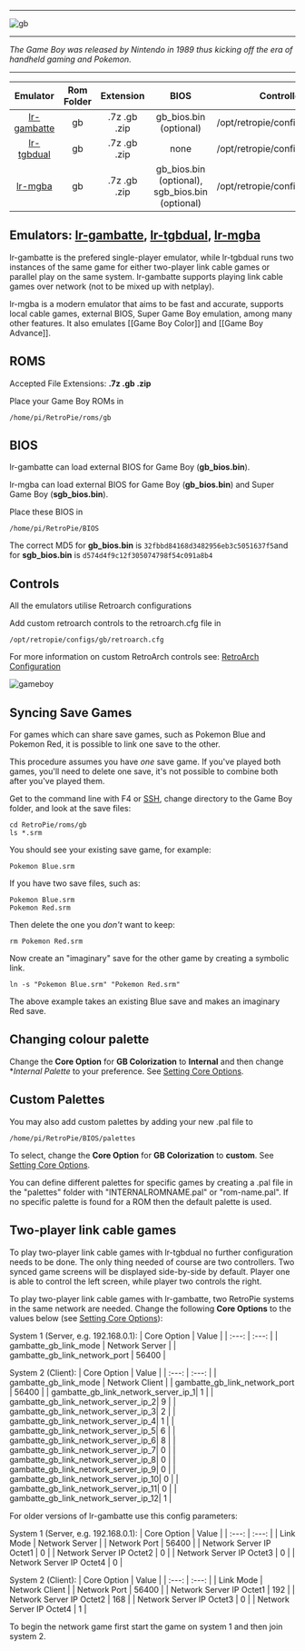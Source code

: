 ***
![gb](https://cloud.githubusercontent.com/assets/10035308/12191785/d743f5e4-b595-11e5-98dd-ca2ec58a1769.png)
***
_The Game Boy was released by Nintendo in 1989 thus kicking off the era of handheld gaming and Pokemon._
***

| Emulator | Rom Folder | Extension | BIOS |  Controller Config |
| :---: | :---: | :---: | :---: | :---: |
| [lr-gambatte](https://github.com/libretro/gambatte-libretro) | gb  | .7z .gb .zip | gb_bios.bin (optional)| /opt/retropie/configs/gb/retroarch.cfg |
| [lr-tgbdual](https://github.com/libretro/tgbdual-libretro) | gb  | .7z .gb .zip | none | /opt/retropie/configs/gb/retroarch.cfg |
| [lr-mgba](https://github.com/libretro/mgba) | gb  | .7z .gb .zip | gb_bios.bin (optional), sgb_bios.bin (optional) | /opt/retropie/configs/gb/retroarch.cfg |

## Emulators: [lr-gambatte](https://github.com/libretro/gambatte-libretro), [lr-tgbdual](https://github.com/libretro/tgbdual-libretro), [lr-mgba](https://github.com/libretro/mgba)

lr-gambatte is the prefered single-player emulator, while lr-tgbdual runs two instances of the same game for either two-player link cable games or parallel play on the same system.
lr-gambatte supports playing link cable games over network (not to be mixed up with netplay).

lr-mgba is a modern emulator that aims to be fast and accurate, supports local cable games, external BIOS, Super Game Boy emulation, among many other features. It also emulates [[Game Boy Color]] and [[Game Boy Advance]].

## ROMS

Accepted File Extensions: **.7z .gb .zip**

Place your Game Boy ROMs in
```
/home/pi/RetroPie/roms/gb
```

## BIOS
lr-gambatte can load external BIOS for Game Boy (**gb_bios.bin**).

lr-mgba can load external BIOS for Game Boy (**gb_bios.bin**) and Super Game Boy (**sgb_bios.bin**).

Place these BIOS in
```
/home/pi/RetroPie/BIOS
```

The correct MD5 for **gb_bios.bin** is `32fbbd84168d3482956eb3c5051637f5`and for **sgb_bios.bin** is `d574d4f9c12f305074798f54c091a8b4`

## Controls

All the emulators utilise Retroarch configurations

Add custom retroarch controls to the retroarch.cfg file in
```shell
/opt/retropie/configs/gb/retroarch.cfg
```
For more information on custom RetroArch controls see: [RetroArch Configuration](RetroArch-Configuration)

![gameboy](https://cloud.githubusercontent.com/assets/10035308/7334402/bd640072-eb4e-11e4-8251-d2bc3b876153.png)

## Syncing Save Games

For games which can share save games, such as Pokemon Blue and Pokemon Red, it is possible to link one save to the other.

This procedure assumes you have *one* save game. If you've played both games, you'll need to delete one save, it's not possible to combine both after you've played them.

Get to the command line with F4 or [SSH](SSH), change directory to the Game Boy folder, and look at the save files:

~~~
cd RetroPie/roms/gb
ls *.srm
~~~

You should see your existing save game, for example:

~~~
Pokemon Blue.srm
~~~

If you have two save files, such as:

~~~
Pokemon Blue.srm
Pokemon Red.srm
~~~

Then delete the one you *don't* want to keep:

~~~
rm Pokemon Red.srm
~~~

Now create an "imaginary" save for the other game by creating a symbolic link.

~~~
ln -s "Pokemon Blue.srm" "Pokemon Red.srm"
~~~

The above example takes an existing Blue save and makes an imaginary Red save.

## Changing colour palette

Change the **Core Option** for **GB Colorization** to **Internal** and then change **Internal Palette* to your preference. See [Setting Core Options](RetroArch-Core-Options#setting-core-options).

## Custom Palettes

You may also add custom palettes by adding your new .pal file to 
~~~
/home/pi/RetroPie/BIOS/palettes
~~~ 
To select, change the **Core Option** for **GB Colorization** to **custom**. See [Setting Core Options](RetroArch-Core-Options#setting-core-options).

You can define different palettes for specific games by creating a .pal file in the "palettes" folder with "INTERNALROMNAME.pal" or "rom-name.pal". If no specific palette is found for a ROM then the default palette is used.

## Two-player link cable games

To play two-player link cable games with lr-tgbdual no further configuration needs to be done. The only thing needed of course are two controllers. Two synced game screens will be displayed side-by-side by default. Player one is able to control the left screen, while player two controls the right.

To play two-player link cable games with lr-gambatte, two RetroPie systems in the same network are needed.
Change the following **Core Options** to the values below (see [Setting Core Options](RetroArch-Core-Options#setting-core-options)):

System 1 (Server, e.g. 192.168.0.1):
| Core Option | Value |
| :---: | :---: |
| gambatte_gb_link_mode | Network Server |
| gambatte_gb_link_network_port | 56400 |

System 2 (Client):
| Core Option | Value |
| :---: | :---: |
| gambatte_gb_link_mode | Network Client |
| gambatte_gb_link_network_port | 56400 |
| gambatte_gb_link_network_server_ip_1| 1 |
| gambatte_gb_link_network_server_ip_2| 9 |
| gambatte_gb_link_network_server_ip_3| 2 |
| gambatte_gb_link_network_server_ip_4| 1 |
| gambatte_gb_link_network_server_ip_5| 6 |
| gambatte_gb_link_network_server_ip_6| 8 |
| gambatte_gb_link_network_server_ip_7| 0 |
| gambatte_gb_link_network_server_ip_8| 0 |
| gambatte_gb_link_network_server_ip_9| 0 |
| gambatte_gb_link_network_server_ip_10| 0 |
| gambatte_gb_link_network_server_ip_11| 0 |
| gambatte_gb_link_network_server_ip_12| 1 |

For older versions of lr-gambatte use this config parameters: 

System 1 (Server, e.g. 192.168.0.1):
| Core Option | Value |
| :---: | :---: |
| Link Mode | Network Server |
| Network Port | 56400 |
| Network Server IP Octet1 | 0 |
| Network Server IP Octet2 | 0 |
| Network Server IP Octet3 | 0 |
| Network Server IP Octet4 | 0 |

System 2 (Client):
| Core Option | Value |
| :---: | :---: |
| Link Mode | Network Client |
| Network Port | 56400 |
| Network Server IP Octet1 | 192 |
| Network Server IP Octet2 | 168 |
| Network Server IP Octet3 | 0 |
| Network Server IP Octet4 | 1 |

To begin the network game first start the game on system 1 and then join system 2.
